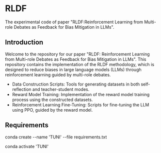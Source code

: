 # RLDF

The experimental code of paper "RLDF:Reinforcement Learning from Multi-role Debates as Feedback for Bias Mitigation in LLMs".

## Introduction

Welcome to the repository for our paper "RLDF: Reinforcement Learning from Multi-role Debates as Feedback for Bias Mitigation in LLMs". This repository contains the implementation of the RLDF methodology, which is designed to reduce biases in large language models (LLMs) through reinforcement learning guided by multi-role debates.

+ Data Construction Scripts: Tools for generating datasets in both self-reflection and teacher-student modes.
+ Reward Model Training: Implementation of the reward model training process using the constructed datasets.
+ Reinforcement Learning Fine-Tuning: Scripts for fine-tuning the LLM using PPO, guided by the reward model.
  
## Requirements

conda create --name 'TUNI' --file requirements.txt

conda activate 'TUNI'
